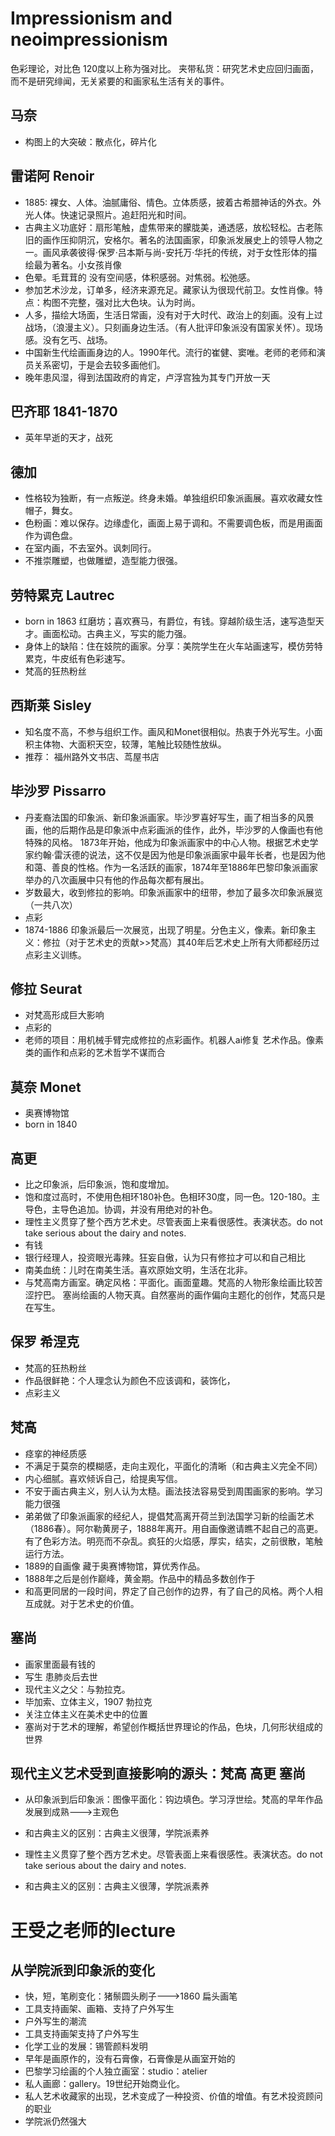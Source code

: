 # Impressionism and neoimpressionism
色彩理论，对比色 120度以上称为强对比。
夹带私货：研究艺术史应回归画面，而不是研究绯闻，无关紧要的和画家私生活有关的事件。
## 马奈
* 构图上的大突破：散点化，碎片化
## 雷诺阿 Renoir
* 1885: 裸女、人体。油腻庸俗、情色。立体质感，披着古希腊神话的外衣。外光人体。快速记录照片。追赶阳光和时间。
* 古典主义功底好：扇形笔触，虚焦带来的朦胧美，通透感，放松轻松。古老陈旧的画作压抑阴沉，安格尔。著名的法国画家，印象派发展史上的领导人物之一。画风承袭彼得·保罗·吕本斯与尚-安托万·华托的传统，对于女性形体的描绘最为著名。小女孩肖像
* 色晕。毛茸茸的 没有空间感，体积感弱。对焦弱。松弛感。
* 参加艺术沙龙，订单多，经济来源充足。藏家认为很现代前卫。女性肖像。特点：构图不完整，强对比大色块。认为时尚。
* 人多，描绘大场面，生活日常画，没有对于大时代、政治上的刻画。没有上过战场，（浪漫主义）。只刻画身边生活。（有人批评印象派没有国家关怀）。现场感。没有乞丐、战场。
* 中国新生代绘画画身边的人。1990年代。流行的崔健、窦唯。老师的老师和演员关系密切，于是会去较多画他们。
* 晚年患风湿，得到法国政府的肯定，卢浮宫独为其专门开放一天
## 巴齐耶 1841-1870
* 英年早逝的天才，战死
## 德加
* 性格较为独断，有一点叛逆。终身未婚。单独组织印象派画展。喜欢收藏女性帽子，舞女。
* 色粉画：难以保存。边缘虚化，画面上易于调和。不需要调色板，而是用画面作为调色盘。
* 在室内画，不去室外。讽刺同行。
* 不推崇雕塑，也做雕塑，造型能力很强。
## 劳特累克 Lautrec 
* born in 1863 红磨坊；喜欢赛马，有爵位，有钱。穿越阶级生活，速写造型天才。画面松动。古典主义，写实的能力强。
* 身体上的缺陷：住在妓院的画家。分享：美院学生在火车站画速写，模仿劳特累克，牛皮纸有色彩速写。
* 梵高的狂热粉丝
## 西斯莱 Sisley
* 知名度不高，不参与组织工作。画风和Monet很相似。热衷于外光写生。小面积主体物、大面积天空，较薄，笔触比较随性放纵。
* 推荐： 福州路外文书店、茑屋书店

## 毕沙罗 Pissarro
* 丹麦裔法国的印象派、新印象派画家。毕沙罗喜好写生，画了相当多的风景画，他的后期作品是印象派中点彩画派的佳作，此外，毕沙罗的人像画也有他特殊的风格。
1873年开始，他成为印象派画家中的中心人物。根据艺术史学家约翰·雷沃德的说法，这不仅是因为他是印象派画家中最年长者，也是因为他和蔼、善良的性格。作为一名活跃的画家，1874年至1886年巴黎印象派画家举办的八次画展中只有他的作品每次都有展出。
* 岁数最大，收到修拉的影响。印象派画家中的纽带，参加了最多次印象派展览（一共八次）
* 点彩
* 1874-1886 印象派最后一次展览，出现了明星。分色主义，像素。新印象主义：修拉（对于艺术史的贡献>>梵高）其40年后艺术史上所有大师都经历过点彩主义训练。
## 修拉 Seurat
* 对梵高形成巨大影响
* 点彩的
* 老师的项目：用机械手臂完成修拉的点彩画作。机器人ai修复 艺术作品。像素类的画作和点彩的艺术哲学不谋而合
## 莫奈 Monet 
* 奥赛博物馆
* born in 1840
## 高更
* 比之印象派，后印象派，饱和度增加。
* 饱和度过高时，不使用色相环180补色。色相环30度，同一色。120-180。主导色，主导色追加。协调，并没有用绝对的补色。
* 理性主义贯穿了整个西方艺术史。尽管表面上来看很感性。表演状态。do not take serious about the dairy and notes.
* 有钱 
* 银行经理人，投资眼光毒辣。狂妄自傲，认为只有修拉才可以和自己相比
* 南美血统：儿时在南美生活。喜欢原始文明，生活在北非。
* 与梵高南方画室。确定风格：平面化。画面童趣。梵高的人物形象绘画比较苦涩拧巴。 塞尚绘画的人物天真。自然塞尚的画作偏向主题化的创作，梵高只是在写生。
## 保罗 希涅克
* 梵高的狂热粉丝
* 作品很鲜艳：个人理念认为颜色不应该调和，装饰化，
* 点彩主义
## 梵高
* 痉挛的神经质感
* 不满足于莫奈的模糊感，走向主观化，平面化的清晰（和古典主义完全不同）
* 内心细腻。喜欢倾诉自己，给提奥写信。
* 不安于画古典主义，别人认为太糙。画法技法容易受到周围画家的影响。学习能力很强
* 弟弟做了印象派画家的经纪人，提倡梵高离开荷兰到法国学习新的绘画艺术（1886春）。阿尔勒黄房子，1888年离开。用自画像邀请瞧不起自己的高更。有了色彩方法。明亮而不杂乱。疯狂的火焰感，厚实，结实，之前很散，笔触运行方法。
* 1889的自画像 藏于奥赛博物馆，算优秀作品。
* 1888年之后是创作巅峰，黄金期。作品中的精品多数创作于
* 和高更同居的一段时间，界定了自己创作的边界，有了自己的风格。两个人相互成就。对于艺术史的价值。
## 塞尚
* 画家里面最有钱的
* 写生 患肺炎后去世
* 现代主义之父：与勃拉克。
* 毕加索、立体主义，1907 勃拉克
* 关注立体主义在美术史中的位置
* 塞尚对于艺术的理解，希望创作概括世界理论的作品，色块，几何形状组成的世界
## 现代主义艺术受到直接影响的源头：梵高 高更 塞尚
* 从印象派到后印象派：图像平面化：钩边填色。学习浮世绘。梵高的早年作品发展到成熟--->主观色
* 和古典主义的区别：古典主义很薄，学院派素养

* 理性主义贯穿了整个西方艺术史。尽管表面上来看很感性。表演状态。do not take serious about the dairy and notes.

* 和古典主义的区别：古典主义很薄，学院派素养
# 王受之老师的lecture
## 从学院派到印象派的变化
* 快，短，笔刷变化：猪鬃圆头刷子--->1860 扁头画笔
* 工具支持画架、画箱、支持了户外写生
* 户外写生的潮流
* 工具支持画架支持了户外写生
* 化学工业的发展：锡管颜料发明
* 早年是画原作的，没有石膏像，石膏像是从画室开始的
* 巴黎学习绘画的个人独立画室：studio：atelier
* 私人画廊：gallery。19世纪开始商业化。
* 私人艺术收藏家的出现，艺术变成了一种投资、价值的增值。有艺术投资顾问的职业
* 学院派仍然强大 
